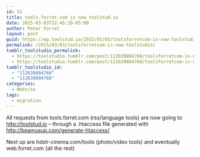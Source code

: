 ```yaml
---
id: 51
title: tools.forret.com is now toolstud.io
date: 2015-03-03T22:45:28-05:00
author: Peter Forret
layout: post
guid: https://wp.toolstud.io/2015/03/03/toolsforretcom-is-now-toolstudio/
permalink: /2015/03/03/toolsforretcom-is-now-toolstudio/
tumblr_toolstudio_permalink:
  - https://toolstudio.tumblr.com/post/112639804768/toolsforretcom-is-now-toolstudio
  - https://toolstudio.tumblr.com/post/112639804768/toolsforretcom-is-now-toolstudio
tumblr_toolstudio_id:
  - "112639804768"
  - "112639804768"
categories:
  - Website
tags:
  - migration
---
```

All requests from tools.forret.com (rss/language tools) are now going to <http://toolstud.io> &#8211; through a .htaccess file generated with <http://beamusup.com/generate-htaccess/>

Next up are hdslr-cinema.com/tools (photo/video tools) and eventually web.forret.com (all the rest)